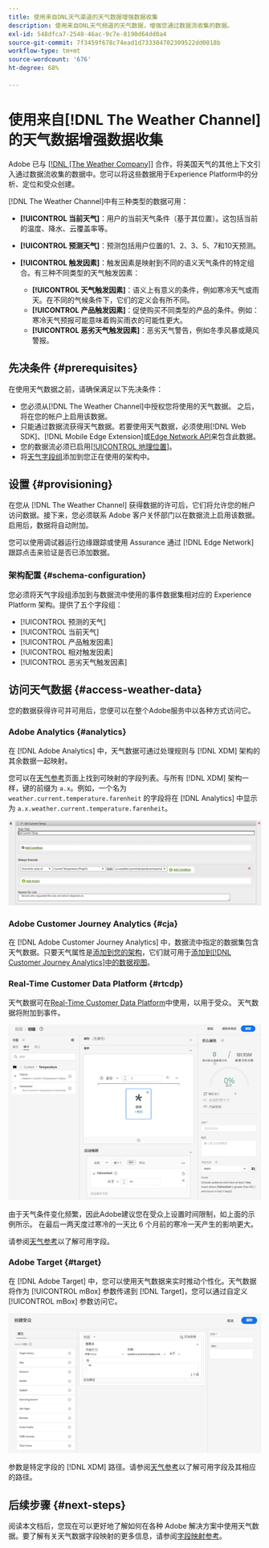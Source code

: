 ```yaml
---
title: 使用来自DNL天气渠道的天气数据增强数据收集
description: 使用来自DNL天气频道的天气数据，增强您通过数据流收集的数据。
exl-id: 548dfca7-2548-46ac-9c7e-8190d64dd0a4
source-git-commit: 7f3459f678c74ead1d733304702309522dd0018b
workflow-type: tm+mt
source-wordcount: '676'
ht-degree: 68%

---
```


# 使用来自[!DNL The Weather Channel]的天气数据增强数据收集

Adobe 已与 [[!DNL [The Weather Company]]](https://www.ibm.com/weather) 合作，将美国天气的其他上下文引入通过数据流收集的数据中。您可以将这些数据用于Experience Platform中的分析、定位和受众创建。

[!DNL The Weather Channel]中有三种类型的数据可用：

* **[!UICONTROL 当前天气]**：用户的当前天气条件（基于其位置）。这包括当前的温度、降水、云覆盖率等。
* **[!UICONTROL 预测天气]**：预测包括用户位置的1、2、3、5、7和10天预测。
* **[!UICONTROL 触发因素]**：触发因素是映射到不同的语义天气条件的特定组合。有三种不同类型的天气触发因素：

   * **[!UICONTROL 天气触发因素]**：语义上有意义的条件，例如寒冷天气或雨天。在不同的气候条件下，它们的定义会有所不同。
   * **[!UICONTROL 产品触发因素]**：促使购买不同类型的产品的条件。例如：寒冷天气预报可能意味着购买雨衣的可能性更大。
   * **[!UICONTROL 恶劣天气触发因素]**：恶劣天气警告，例如冬季风暴或飓风警报。

## 先决条件 {#prerequisites}

在使用天气数据之前，请确保满足以下先决条件：

* 您必须从[!DNL The Weather Channel]中授权您将使用的天气数据。 之后，将在您的帐户上启用该数据。
* 只能通过数据流获得天气数据。若要使用天气数据，必须使用[!DNL Web SDK]、[!DNL Mobile Edge Extension]或[Edge Network API](https://developer.adobe.com/data-collection-apis/docs/api/)来包含此数据。
* 您的数据流必须已启用[[!UICONTROL 地理位置]](../configure.md#advanced-options)。
* 将[天气字段组](#schema-configuration)添加到您正在使用的架构中。

## 设置 {#provisioning}

在您从 [!DNL The Weather Channel] 获得数据的许可后，它们将允许您的帐户访问数据。接下来，您必须联系 Adobe 客户关怀部门以在数据流上启用该数据。启用后，数据将自动附加。

您可以使用调试器运行边缘跟踪或使用 Assurance 通过 [!DNL Edge Network] 跟踪点击来验证是否已添加数据。

### 架构配置 {#schema-configuration}

您必须将天气字段组添加到与数据流中使用的事件数据集相对应的 Experience Platform 架构。提供了五个字段组：

* [!UICONTROL 预测的天气]
* [!UICONTROL 当前天气]
* [!UICONTROL 产品触发因素]
* [!UICONTROL 相对触发因素]
* [!UICONTROL 恶劣天气触发因素]

## 访问天气数据 {#access-weather-data}

您的数据获得许可并可用后，您便可以在整个Adobe服务中以各种方式访问它。

### Adobe Analytics {#analytics}

在 [!DNL Adobe Analytics] 中，天气数据可通过处理规则与 [!DNL XDM] 架构的其余数据一起映射。

您可以在[天气参考](weather-reference.md)页面上找到可映射的字段列表。与所有 [!DNL XDM] 架构一样，键的前缀为 `a.x`。例如，一个名为 `weather.current.temperature.farenheit` 的字段将在 [!DNL Analytics] 中显示为 `a.x.weather.current.temperature.farenheit`。

![处理规则接口](../assets/data-enrichment/weather/processing-rules.png)

### Adobe Customer Journey Analytics {#cja}

在 [!DNL Adobe Customer Journey Analytics] 中，数据流中指定的数据集包含天气数据。只要天气属性是[添加到您的架构](#prerequisites-prerequisites)，它们就可用于[添加到[!DNL Customer Journey Analytics]中的数据视图](https://experienceleague.adobe.com/docs/analytics-platform/using/cja-dataviews/create-dataview.html?lang=zh-Hans)。

### Real-Time Customer Data Platform {#rtcdp}

天气数据可在[Real-Time Customer Data Platform](../../rtcdp/overview.md)中使用，以用于受众。 天气数据将附加到事件。

![显示天气事件的区段生成器](../assets/data-enrichment/weather/schema-builder.png)

由于天气条件变化频繁，因此Adobe建议您在受众上设置时间限制，如上面的示例所示。 在最后一两天度过寒冷的一天比 6 个月前的寒冷一天产生的影响更大。

请参阅[天气参考](weather-reference.md)以了解可用字段。

### Adobe Target {#target}

在 [!DNL Adobe Target] 中，您可以使用天气数据来实时推动个性化。天气数据将作为 [!UICONTROL mBox] 参数传递到 [!DNL Target]，您可以通过自定义 [!UICONTROL mBox] 参数访问它。

![目标受众生成器](../assets/data-enrichment/weather/target-audience-builder.png)

参数是特定字段的 [!DNL XDM] 路径。请参阅[天气参考](weather-reference.md)以了解可用字段及其相应的路径。

## 后续步骤 {#next-steps}

阅读本文档后，您现在可以更好地了解如何在各种 Adobe 解决方案中使用天气数据。要了解有关天气数据字段映射的更多信息，请参阅[字段映射参考](weather-reference.md)。

